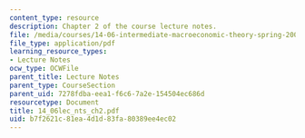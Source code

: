 ```yaml
---
content_type: resource
description: Chapter 2 of the course lecture notes.
file: /media/courses/14-06-intermediate-macroeconomic-theory-spring-2004/b7f2621c81ea4d1d83fa80389ee4ec02_14_06lec_nts_ch2.pdf
file_type: application/pdf
learning_resource_types:
- Lecture Notes
ocw_type: OCWFile
parent_title: Lecture Notes
parent_type: CourseSection
parent_uid: 7278fdba-eea1-f6c6-7a2e-154504ec686d
resourcetype: Document
title: 14_06lec_nts_ch2.pdf
uid: b7f2621c-81ea-4d1d-83fa-80389ee4ec02
---
```

